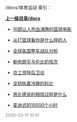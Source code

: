 /docs/体育运动 索引：


**[上一级目录/docs](/docs/index.md)**

- [10部让人热血沸腾的篮球电影](/docs/体育运动/10部让人热血沸腾的篮球电影.md)

- [从打篮球看你是什么样的人](/docs/体育运动/从打篮球看你是什么样的人.md)

- [全球各国整车战队分析](/docs/体育运动/全球各国整车战队分析.md)

- [勒布朗无与伦比的信念](/docs/体育运动/勒布朗无与伦比的信念.md)

- [员工领导后卫论](/docs/体育运动/员工领导后卫论.md)

- [坚韧执着冷静的科比](/docs/体育运动/坚韧执着冷静的科比.md)

- [恩比德说的相信过程是什么](/docs/体育运动/恩比德说的相信过程是什么.md)

- [麦迪式的10000个小时](/docs/体育运动/麦迪式的10000个小时.md)


<font size=2 color='grey'> 2020-03-11 10:41 </font>
